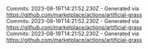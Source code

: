 Commits: 2023-08-19T14:21:52.230Z - Generated via https://github.com/marketplace/actions/artificial-grass
<br>
Commits: 2023-08-19T14:21:52.230Z - Generated via https://github.com/marketplace/actions/artificial-grass
<br>
Commits: 2023-08-19T14:21:52.230Z - Generated via https://github.com/marketplace/actions/artificial-grass
<br>
